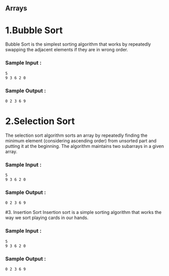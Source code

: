 ## Arrays

# 1.Bubble Sort

Bubble Sort is the simplest sorting algorithm that works by repeatedly swapping the adjacent elements if they are in wrong order.

 ### Sample Input :<br>

```
5
9 3 6 2 0
```


### Sample Output :<br>
``` 
0 2 3 6 9
```

# 2.Selection Sort
The selection sort algorithm sorts an array by repeatedly finding the minimum element (considering ascending order) from unsorted part and putting it at the beginning. The algorithm maintains two subarrays in a given array.

 ### Sample Input :<br>

```
5
9 3 6 2 0
```


### Sample Output :<br>
``` 
0 2 3 6 9
```

#3. Insertion Sort
Insertion sort is a simple sorting algorithm that works the way we sort playing cards in our hands.

 ### Sample Input :<br>

```
5
9 3 6 2 0
```


### Sample Output :<br>
``` 
0 2 3 6 9
```